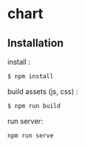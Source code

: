 # chart

## Installation

install :
```bash
$ npm install 
```

build assets (js, css) :
```bash
$ npm run build
```

run server:
```bash
npm run serve
```